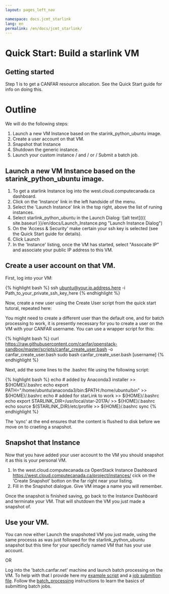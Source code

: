 ```yaml
---
layout: pages_left_nav

namespace: docs.jcmt_starlink
lang: en
permalink: /en/docs/jcmt_starlink/
---
```

# Quick Start: Build a starlink VM 



## Getting started

Step 1 is to get a CANFAR resource allocation.  See the Quick Start guide for info on doing this.

# Outline

We will do the following steps:
1. Launch a new VM Instance based on the starink_python_ubuntu image.
2. Create a user account on that VM.
3. Snapshot that Instance
4. Shutdown the generic instance.
5. Launch your custom instance / and / or /  Submit a batch job.

##  Launch a new VM Instance based on the starink_python_ubuntu image.
1. To get a starlink Instance log into the west.cloud.computecanada.ca dashboard.  
1. Click on the 'Instance' link in the left handside of the menu.
3. Select the 'Launch Instance' link in the top right, above the list of runing instances. 
4. Select starlink_python_ubuntu in the Launch Dialog: ![alt text]({{ site.baseurl }}/en/docs/Launch_Instance.png "Launch Instance Dialog")
5. On the 'Access & Security' make certain your ssh key is selected (see the Quick Start guide for details).
6. Click Launch
7. In the 'Instance' listing, once the VM has started, select "Assocaite IP" and associate your public IP address to this VM.

## Create a user account on that VM.
First, log into your VM:
<div class="shell">

{% highlight bash %}
  ssh ubuntu@your.ip.address.here -i Path_to_your_private_ssh_key_here
{% endhighlight %}
</div>

Now, create a new user using the Create User script from the quick start tutoral, repeated here:

You might need to create a different user than the default one, and for batch processing to work, it is presently necessary for you to create a user on the VM with your CANFAR username. You can use a wrapper script for this:

<div class="shell">

{% highlight bash %}
curl https://raw.githubusercontent.com/canfar/openstack-sandbox/master/scripts/canfar_create_user.bash -o canfar_create_user.bash
sudo bash canfar_create_user.bash [username]
{% endhighlight %}

</div>

Next, add the some lines to the .bashrc file using the following script:

<div class="shell">
 
 {% highlight bash %}
  echo # added by Anaconda3 installer >> ${HOME}/.bashrc
  echo export PATH="/home/ubuntu/anaconda3/bin:\$PATH:/home/ubuntu/bin"  >> ${HOME}/.bashrc
  echo # added for starLink to work >> ${HOME}/.bashrc
  echo export STARLINK_DIR=/usr/local/star-2017A/ >> ${HOME}/.bashrc
  echo source \${STARLINK_DIR}/etc/profile >> ${HOME}/.bashrc
  sync
  {% endhighlight %}
 
 </div>
 
 The 'sync' at the end ensures that the content is flushed to disk before we move on to craeting a snapshot.
 
 ## Snapshot that Instance
 Now that you have added your user account to the VM you should snapshot it as this is your personal VM.  

 1. In the west.cloud.computecanada.ca OpenStack Instance Dashboard https://west.cloud.computecanada.ca/project/instances/ cick on the 'Create Snapshot' botton on the far right near your listing. 
 2. Fill in the Snapshot dialogue. Give VM image a name you will remember. 
 
Once the snapshot is finished saving, go back to the Instance Dashboard and terminate your VM.  That will shutdown the VM you just made a snapshot of.  

## Use your VM.
You can now either Launch the snapshoted VM you just made, using the same processs as was just followed for the starlink_python_ubuntu snapshot but this time for your specificly named VM that has your use account. 

OR

Log into the 'batch.canfar.net' machine and launch batch processing on the VM.   To help with that I provide here my [example script](starlink_process.sh) and a [job submition file](starlink_job.in).  Follow the [batch_processing](batch_processing_en.md) instructions to learn the basics of submitting batch jobs.

 
  
